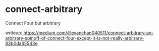 # connect-arbitrary
Connect Four but arbitrary

writeup: 
https://medium.com/@evanchan040511/connect-arbitrary-an-arbitrary-spinoff-of-connect-four-except-it-is-not-really-arbitrary-83b0da65543e
